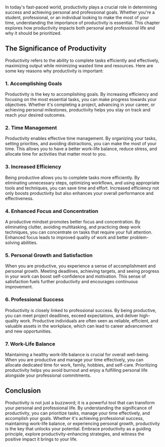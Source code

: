 
In today's fast-paced world, productivity plays a crucial role in determining success and achieving personal and professional goals. Whether you're a student, professional, or an individual looking to make the most of your time, understanding the importance of productivity is essential. This chapter explores how productivity impacts both personal and professional life and why it should be prioritized.

The Significance of Productivity
--------------------------------

Productivity refers to the ability to complete tasks efficiently and effectively, maximizing output while minimizing wasted time and resources. Here are some key reasons why productivity is important:

### 1. Accomplishing Goals

Productivity is the key to accomplishing goals. By increasing efficiency and focusing on the most essential tasks, you can make progress towards your objectives. Whether it's completing a project, advancing in your career, or achieving personal milestones, productivity helps you stay on track and reach your desired outcomes.

### 2. Time Management

Productivity enables effective time management. By organizing your tasks, setting priorities, and avoiding distractions, you can make the most of your time. This allows you to have a better work-life balance, reduce stress, and allocate time for activities that matter most to you.

### 3. Increased Efficiency

Being productive allows you to complete tasks more efficiently. By eliminating unnecessary steps, optimizing workflows, and using appropriate tools and techniques, you can save time and effort. Increased efficiency not only boosts productivity but also enhances your overall performance and effectiveness.

### 4. Enhanced Focus and Concentration

A productive mindset promotes better focus and concentration. By eliminating clutter, avoiding multitasking, and practicing deep work techniques, you can concentrate on tasks that require your full attention. Enhanced focus leads to improved quality of work and better problem-solving abilities.

### 5. Personal Growth and Satisfaction

When you are productive, you experience a sense of accomplishment and personal growth. Meeting deadlines, achieving targets, and seeing progress in your work can boost self-confidence and motivation. This sense of satisfaction fuels further productivity and encourages continuous improvement.

### 6. Professional Success

Productivity is closely linked to professional success. By being productive, you can meet project deadlines, exceed expectations, and deliver high-quality work. Productive individuals are often seen as reliable, efficient, and valuable assets in the workplace, which can lead to career advancement and new opportunities.

### 7. Work-Life Balance

Maintaining a healthy work-life balance is crucial for overall well-being. When you are productive and manage your time effectively, you can allocate dedicated time for work, family, hobbies, and self-care. Prioritizing productivity helps you avoid burnout and enjoy a fulfilling personal life alongside your professional commitments.

Conclusion
----------

Productivity is not just a buzzword; it is a powerful tool that can transform your personal and professional life. By understanding the significance of productivity, you can prioritize tasks, manage your time effectively, and accomplish your goals. Whether it's achieving professional success, maintaining work-life balance, or experiencing personal growth, productivity is the key that unlocks your potential. Embrace productivity as a guiding principle, explore productivity-enhancing strategies, and witness the positive impact it brings to your life.
